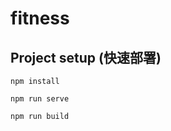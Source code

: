 # fitness

## Project setup (快速部署)
```
npm install
```
```
npm run serve
```
```
npm run build
```

